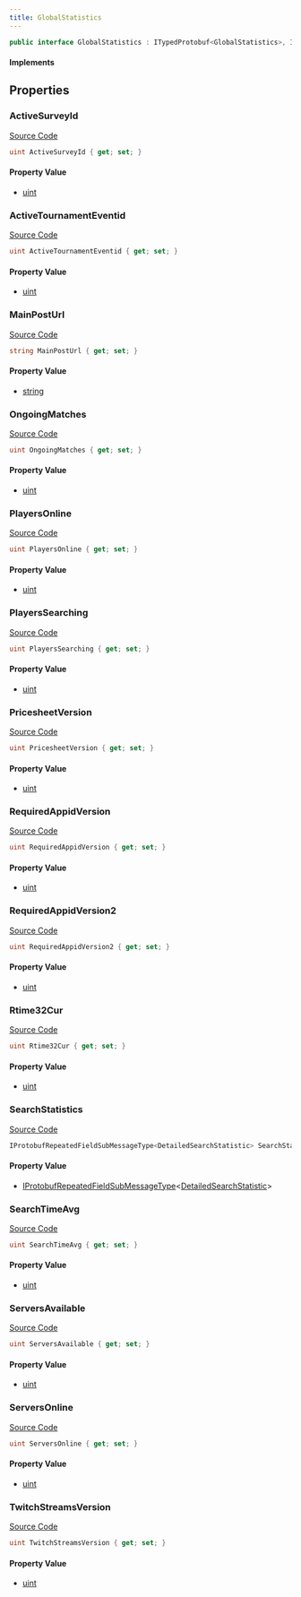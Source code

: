 ```yaml
---
title: GlobalStatistics
---
```


```csharp
public interface GlobalStatistics : ITypedProtobuf<GlobalStatistics>, INativeHandle
```

#### Implements

## Properties

### ActiveSurveyId

[Source Code](https://github.com/swiftly-solution/swiftlys2/blob/main/managed/src/SwiftlyS2.Generated/Protobufs/Interfaces/GlobalStatistics.cs#L49)

```csharp
uint ActiveSurveyId { get; set; }
```

#### Property Value

- [uint](https://learn.microsoft.com/dotnet/api/system.uint32)

### ActiveTournamentEventid

[Source Code](https://github.com/swiftly-solution/swiftlys2/blob/main/managed/src/SwiftlyS2.Generated/Protobufs/Interfaces/GlobalStatistics.cs#L46)

```csharp
uint ActiveTournamentEventid { get; set; }
```

#### Property Value

- [uint](https://learn.microsoft.com/dotnet/api/system.uint32)

### MainPostUrl

[Source Code](https://github.com/swiftly-solution/swiftlys2/blob/main/managed/src/SwiftlyS2.Generated/Protobufs/Interfaces/GlobalStatistics.cs#L34)

```csharp
string MainPostUrl { get; set; }
```

#### Property Value

- [string](https://learn.microsoft.com/dotnet/api/system.string)

### OngoingMatches

[Source Code](https://github.com/swiftly-solution/swiftlys2/blob/main/managed/src/SwiftlyS2.Generated/Protobufs/Interfaces/GlobalStatistics.cs#L25)

```csharp
uint OngoingMatches { get; set; }
```

#### Property Value

- [uint](https://learn.microsoft.com/dotnet/api/system.uint32)

### PlayersOnline

[Source Code](https://github.com/swiftly-solution/swiftlys2/blob/main/managed/src/SwiftlyS2.Generated/Protobufs/Interfaces/GlobalStatistics.cs#L13)

```csharp
uint PlayersOnline { get; set; }
```

#### Property Value

- [uint](https://learn.microsoft.com/dotnet/api/system.uint32)

### PlayersSearching

[Source Code](https://github.com/swiftly-solution/swiftlys2/blob/main/managed/src/SwiftlyS2.Generated/Protobufs/Interfaces/GlobalStatistics.cs#L19)

```csharp
uint PlayersSearching { get; set; }
```

#### Property Value

- [uint](https://learn.microsoft.com/dotnet/api/system.uint32)

### PricesheetVersion

[Source Code](https://github.com/swiftly-solution/swiftlys2/blob/main/managed/src/SwiftlyS2.Generated/Protobufs/Interfaces/GlobalStatistics.cs#L40)

```csharp
uint PricesheetVersion { get; set; }
```

#### Property Value

- [uint](https://learn.microsoft.com/dotnet/api/system.uint32)

### RequiredAppidVersion

[Source Code](https://github.com/swiftly-solution/swiftlys2/blob/main/managed/src/SwiftlyS2.Generated/Protobufs/Interfaces/GlobalStatistics.cs#L37)

```csharp
uint RequiredAppidVersion { get; set; }
```

#### Property Value

- [uint](https://learn.microsoft.com/dotnet/api/system.uint32)

### RequiredAppidVersion2

[Source Code](https://github.com/swiftly-solution/swiftlys2/blob/main/managed/src/SwiftlyS2.Generated/Protobufs/Interfaces/GlobalStatistics.cs#L55)

```csharp
uint RequiredAppidVersion2 { get; set; }
```

#### Property Value

- [uint](https://learn.microsoft.com/dotnet/api/system.uint32)

### Rtime32Cur

[Source Code](https://github.com/swiftly-solution/swiftlys2/blob/main/managed/src/SwiftlyS2.Generated/Protobufs/Interfaces/GlobalStatistics.cs#L52)

```csharp
uint Rtime32Cur { get; set; }
```

#### Property Value

- [uint](https://learn.microsoft.com/dotnet/api/system.uint32)

### SearchStatistics

[Source Code](https://github.com/swiftly-solution/swiftlys2/blob/main/managed/src/SwiftlyS2.Generated/Protobufs/Interfaces/GlobalStatistics.cs#L31)

```csharp
IProtobufRepeatedFieldSubMessageType<DetailedSearchStatistic> SearchStatistics { get; }
```

#### Property Value

- [IProtobufRepeatedFieldSubMessageType](/docs/api/shared/netmessages/iprotobufrepeatedfieldsubmessagetype-1)<[DetailedSearchStatistic](/docs/api/shared/protobufdefinitions/detailedsearchstatistic)>

### SearchTimeAvg

[Source Code](https://github.com/swiftly-solution/swiftlys2/blob/main/managed/src/SwiftlyS2.Generated/Protobufs/Interfaces/GlobalStatistics.cs#L28)

```csharp
uint SearchTimeAvg { get; set; }
```

#### Property Value

- [uint](https://learn.microsoft.com/dotnet/api/system.uint32)

### ServersAvailable

[Source Code](https://github.com/swiftly-solution/swiftlys2/blob/main/managed/src/SwiftlyS2.Generated/Protobufs/Interfaces/GlobalStatistics.cs#L22)

```csharp
uint ServersAvailable { get; set; }
```

#### Property Value

- [uint](https://learn.microsoft.com/dotnet/api/system.uint32)

### ServersOnline

[Source Code](https://github.com/swiftly-solution/swiftlys2/blob/main/managed/src/SwiftlyS2.Generated/Protobufs/Interfaces/GlobalStatistics.cs#L16)

```csharp
uint ServersOnline { get; set; }
```

#### Property Value

- [uint](https://learn.microsoft.com/dotnet/api/system.uint32)

### TwitchStreamsVersion

[Source Code](https://github.com/swiftly-solution/swiftlys2/blob/main/managed/src/SwiftlyS2.Generated/Protobufs/Interfaces/GlobalStatistics.cs#L43)

```csharp
uint TwitchStreamsVersion { get; set; }
```

#### Property Value

- [uint](https://learn.microsoft.com/dotnet/api/system.uint32)

